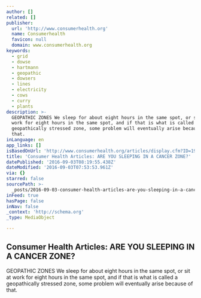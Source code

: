```yaml
---
author: []
related: []
publisher:
  url: 'http://www.consumerhealth.org'
  name: Consumerhealth
  favicon: null
  domain: www.consumerhealth.org
keywords:
  - grid
  - dowse
  - hartmann
  - geopathic
  - dowsers
  - lines
  - electricity
  - cows
  - curry
  - plants
description: >-
  GEOPATHIC ZONES We sleep for about eight hours in the same spot, or sit at
  work for eight hours in the same spot, and if that is what is called a
  geopathically stressed zone, some problem will eventually arise because of
  that.
inLanguage: en
app_links: []
isBasedOnUrl: 'http://www.consumerhealth.org/articles/display.cfm?ID=19990303212216'
title: 'Consumer Health Articles: ARE YOU SLEEPING IN A CANCER ZONE?'
datePublished: '2016-09-03T08:19:55.438Z'
dateModified: '2016-09-03T07:53:53.961Z'
via: {}
starred: false
sourcePath: >-
  _posts/2016-09-03-consumer-health-articles-are-you-sleeping-in-a-cancer-zone.md
inFeed: true
hasPage: false
inNav: false
_context: 'http://schema.org'
_type: MediaObject

---
```

<article style=""><h1>Consumer Health Articles: ARE YOU SLEEPING IN A CANCER ZONE?</h1><p>GEOPATHIC ZONES We sleep for about eight hours in the same spot, or sit at work for eight hours in the same spot, and if that is what is called a geopathically stressed zone, some problem will eventually arise because of that.</p></article>